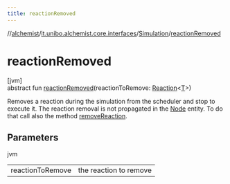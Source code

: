 ```yaml
---
title: reactionRemoved
---
```

//[alchemist](../../../index.html)/[it.unibo.alchemist.core.interfaces](../index.html)/[Simulation](index.html)/[reactionRemoved](reaction-removed.html)



# reactionRemoved



[jvm]\
abstract fun [reactionRemoved](reaction-removed.html)(reactionToRemove: [Reaction](../../it.unibo.alchemist.model.interfaces/-reaction/index.html)<[T](../../it.unibo.alchemist.boundary.interfaces/-output-monitor/index.html)>)



Removes a reaction during the simulation from the scheduler and stop to execute it. The reaction removal is not propagated in the [Node](../../it.unibo.alchemist.model.interfaces/-node/index.html) entity. To do that call also the method [removeReaction](../../it.unibo.alchemist.model.interfaces/-node/remove-reaction.html).



## Parameters


jvm

| | |
|---|---|
| reactionToRemove | the reaction to remove |




